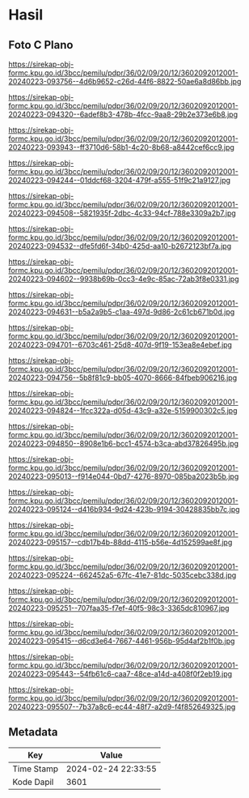 # Hasil

## Foto C Plano

https://sirekap-obj-formc.kpu.go.id/3bcc/pemilu/pdpr/36/02/09/20/12/3602092012001-20240223-093756--4d6b9652-c26d-44f6-8822-50ae6a8d86bb.jpg

https://sirekap-obj-formc.kpu.go.id/3bcc/pemilu/pdpr/36/02/09/20/12/3602092012001-20240223-094320--6adef8b3-478b-4fcc-9aa8-29b2e373e6b8.jpg

https://sirekap-obj-formc.kpu.go.id/3bcc/pemilu/pdpr/36/02/09/20/12/3602092012001-20240223-093943--ff3710d6-58b1-4c20-8b68-a8442cef6cc9.jpg

https://sirekap-obj-formc.kpu.go.id/3bcc/pemilu/pdpr/36/02/09/20/12/3602092012001-20240223-094244--01ddcf68-3204-479f-a555-51f9c21a9127.jpg

https://sirekap-obj-formc.kpu.go.id/3bcc/pemilu/pdpr/36/02/09/20/12/3602092012001-20240223-094508--5821935f-2dbc-4c33-94cf-788e3309a2b7.jpg

https://sirekap-obj-formc.kpu.go.id/3bcc/pemilu/pdpr/36/02/09/20/12/3602092012001-20240223-094532--dfe5fd6f-34b0-425d-aa10-b2672123bf7a.jpg

https://sirekap-obj-formc.kpu.go.id/3bcc/pemilu/pdpr/36/02/09/20/12/3602092012001-20240223-094602--9938b69b-0cc3-4e9c-85ac-72ab3f8e0331.jpg

https://sirekap-obj-formc.kpu.go.id/3bcc/pemilu/pdpr/36/02/09/20/12/3602092012001-20240223-094631--b5a2a9b5-c1aa-497d-9d86-2c61cb671b0d.jpg

https://sirekap-obj-formc.kpu.go.id/3bcc/pemilu/pdpr/36/02/09/20/12/3602092012001-20240223-094701--6703c461-25d8-407d-9f19-153ea8e4ebef.jpg

https://sirekap-obj-formc.kpu.go.id/3bcc/pemilu/pdpr/36/02/09/20/12/3602092012001-20240223-094756--5b8f81c9-bb05-4070-8666-84fbeb906216.jpg

https://sirekap-obj-formc.kpu.go.id/3bcc/pemilu/pdpr/36/02/09/20/12/3602092012001-20240223-094824--1fcc322a-d05d-43c9-a32e-5159900302c5.jpg

https://sirekap-obj-formc.kpu.go.id/3bcc/pemilu/pdpr/36/02/09/20/12/3602092012001-20240223-094850--8908e1b6-bcc1-4574-b3ca-abd37826495b.jpg

https://sirekap-obj-formc.kpu.go.id/3bcc/pemilu/pdpr/36/02/09/20/12/3602092012001-20240223-095013--f914e044-0bd7-4276-8970-085ba2023b5b.jpg

https://sirekap-obj-formc.kpu.go.id/3bcc/pemilu/pdpr/36/02/09/20/12/3602092012001-20240223-095124--d416b934-9d24-423b-9194-30428835bb7c.jpg

https://sirekap-obj-formc.kpu.go.id/3bcc/pemilu/pdpr/36/02/09/20/12/3602092012001-20240223-095157--cdb17b4b-88dd-4115-b56e-4d152599ae8f.jpg

https://sirekap-obj-formc.kpu.go.id/3bcc/pemilu/pdpr/36/02/09/20/12/3602092012001-20240223-095224--662452a5-67fc-41e7-81dc-5035cebc338d.jpg

https://sirekap-obj-formc.kpu.go.id/3bcc/pemilu/pdpr/36/02/09/20/12/3602092012001-20240223-095251--707faa35-f7ef-40f5-98c3-3365dc810967.jpg

https://sirekap-obj-formc.kpu.go.id/3bcc/pemilu/pdpr/36/02/09/20/12/3602092012001-20240223-095415--d6cd3e64-7667-4461-956b-95d4af2b1f0b.jpg

https://sirekap-obj-formc.kpu.go.id/3bcc/pemilu/pdpr/36/02/09/20/12/3602092012001-20240223-095443--54fb61c6-caa7-48ce-a14d-a408f0f2eb19.jpg

https://sirekap-obj-formc.kpu.go.id/3bcc/pemilu/pdpr/36/02/09/20/12/3602092012001-20240223-095507--7b37a8c6-ec44-48f7-a2d9-f4f852649325.jpg


## Metadata

| Key        | Value               |
| ---------- | ------------------- |
| Time Stamp | 2024-02-24 22:33:55 |
| Kode Dapil | 3601                |



